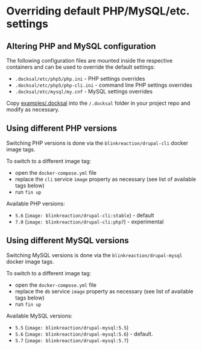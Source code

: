 # Overriding default PHP/MySQL/etc. settings

<a name="configuration"></a>
## Altering PHP and MySQL configuration

The following configuration files are mounted inside the respective containers and can be used to override the default settings:

- `.docksal/etc/php5/php.ini` - PHP settings overrides
- `.docksal/etc/php5/php-cli.ini` - command line PHP settings overrides
- `.docksal/etc/mysql/my.cnf` - MySQL settings overrides

Copy [examples/.docksal](../examples/.docksal) into the `/.docksal` folder in your project repo and modify as necessary.

<a name="php-versions"></a>
## Using different PHP versions

Switching PHP versions is done via the `blinkreaction/drupal-cli` docker image tags.

To switch to a different image tag:

- open the `docker-compose.yml` file
- replace the `cli` service `image` property as necessary (see list of available tags below)
- run `fin up`

Available PHP versions:

- `5.6` (`image: blinkreaction/drupal-cli:stable`) - default
- `7.0` (`image: blinkreaction/drupal-cli:php7`) - experimental

<a name="mysql-versions"></a>
## Using different MySQL versions

Switching MySQL versions is done via the `blinkreaction/drupal-mysql` docker image tags.

To switch to a different image tag:

- open the `docker-compose.yml` file
- replace the `db` service `image` property as necessary (see list of available tags below)
- run `fin up`

Available MySQL versions:

- `5.5` (`image: blinkreaction/drupal-mysql:5.5`)
- `5.6` (`image: blinkreaction/drupal-mysql:5.6`) - default.
- `5.7` (`image: blinkreaction/drupal-mysql:5.7`)
